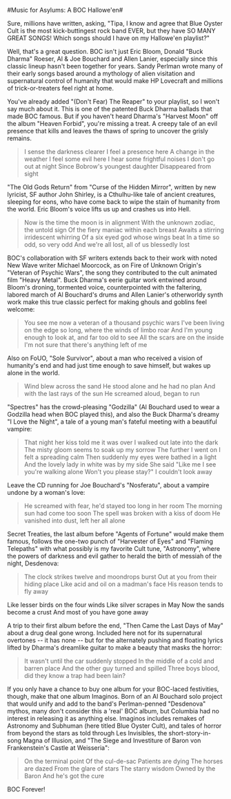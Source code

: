 #Music for Asylums: A BOC Hallowe'en#

Sure, millions have written, asking, "Tipa, I know and agree that Blue Oyster Cult is the most kick-buttingest rock band EVER, but they have SO MANY GREAT SONGS! Which songs should I have on my Hallowe'en playlist?"

Well, that's a great question. BOC isn't just Eric Bloom, Donald "Buck Dharma" Roeser, Al & Joe Bouchard and Allen Lanier, especially since this classic lineup hasn't been together for years. Sandy Perlman wrote many of their early songs based around a mythology of alien visitation and supernatural control of humanity that would make HP Lovecraft and millions of trick-or-treaters feel right at home.

You've already added "(Don't Fear) The Reaper" to your playlist, so I won't say much about it. This is one of the patented Buck Dharma ballads that made BOC famous. But if you haven't heard Dharma's "Harvest Moon" off the album "Heaven Forbid", you're missing a treat. A creepy tale of an evil presence that kills and leaves the thaws of spring to uncover the grisly remains.

>  I sense the darkness clearer
I feel a presence here
A change in the weather
I feel some evil here
I hear some frightful noises
I don't go out at night
Since Bobrow's youngest daughter
Disappeared from sight


"The Old Gods Return" from "Curse of the Hidden Mirror", written by new lyricist, SF author John Shirley, is a Cthulhu-like tale of ancient creatures, sleeping for eons, who have come back to wipe the stain of humanity from the world. Eric Bloom's voice lifts us up and crashes us into Hell.

>  Now is the time the moon is in alignment
With the unknown zodiac, the untold sign
Of the fiery maniac within each breast
Awaits a stirring irridescent whirring
Of a six eyed god whose wings beat
In a time so odd, so very odd
And we're all lost, all of us blessedly lost


BOC's collaboration with SF writers extends back to their work with noted New Wave writer Michael Moorcock, as on Fire of Unknown Origin's "Veteran of Psychic Wars", the song they contributed to the cult animated film "Heavy Metal". Buck Dharma's eerie guitar work entwined around Bloom's droning, tormented voice, counterpointed with the faltering, labored march of Al Bouchard's drums and Allen Lanier's otherworldy synth work make this true classic perfect for making ghouls and goblins feel welcome:

>  You see me now a veteran of a thousand psychic wars
I've been living on the edge so long, where the winds of limbo roar
And I'm young enough to look at, and far too old to see
All the scars are on the inside
I'm not sure that there's anything left of me


Also on FoUO, "Sole Survivor", about a man who received a vision of humanity's end and had just time enough to save himself, but wakes up alone in the world.

>  Wind blew across the sand
He stood alone and he had no plan
And with the last rays of the sun
He screamed aloud, began to run



"Spectres" has the crowd-pleasing "Godzilla" (Al Bouchard used to wear a Godzilla head when BOC played this), and also the Buck Dharma's dreamy "I Love the Night", a tale of a young man's fateful meeting with a beautiful vampire:

>  That night her kiss told me it was over
I walked out late into the dark
The misty gloom seems to soak up my sorrow
The further I went on I felt a spreading calm
Then suddenly my eyes were bathed in a light
And the lovely lady in white was by my side
She said "Like me I see you're walking alone
Won't you please stay?" I couldn't look away


Leave the CD running for Joe Bouchard's "Nosferatu", about a vampire undone by a woman's love:

>  He screamed with fear, he'd stayed too long in her room
The morning sun had come too soon
The spell was broken with a kiss of doom
He vanished into dust, left her all alone


Secret Treaties, the last album before "Agents of Fortune" would make them famous, follows the one-two punch of "Harvester of Eyes" and "Flaming Telepaths" with what possibly is my favorite Cult tune, "Astronomy", where the powers of darkness and evil gather to herald the birth of messiah of the night, Desdenova:

>  The clock strikes twelve and moondrops burst
Out at you from their hiding place
Like acid and oil on a madman's face
His reason tends to fly away

Like lesser birds on the four winds
Like silver scrapes in May
Now the sands become a crust
And most of you have gone away


A trip to their first album before the end, "Then Came the Last Days of May" about a drug deal gone wrong. Included here not for its supernatural overtones -- it has none -- but for the alternately pushing and floating lyrics lifted by Dharma's dreamlike guitar to make a beauty that masks the horror:

>  It wasn't until the car suddenly stopped
In the middle of a cold and barren place
And the other guy turned and spilled
Three boys blood, did they know a trap had been lain?


If you only have a chance to buy one album for your BOC-laced festivities, though, make that one album Imaginos. Born of an Al Bouchard solo project that would unify and add to the band's Perlman-penned "Desdenova" mythos, many don't consider this a 'real' BOC album, but Columbia had no interest in releasing it as anything else. Imaginos includes remakes of Astronomy and Subhuman (here titled Blue Oyster Cult), and tales of horror from beyond the stars as told through Les Invisibles, the short-story-in-song Magna of Illusion, and "The Siege and Investiture of Baron von Frankenstein's Castle at Weisseria":

>  On the terminal point
Of the cul-de-sac
Patients are dying
The horses are dazed
From the glare of stars
The starry wisdom
Owned by the Baron
And he's got the cure


BOC Forever!
